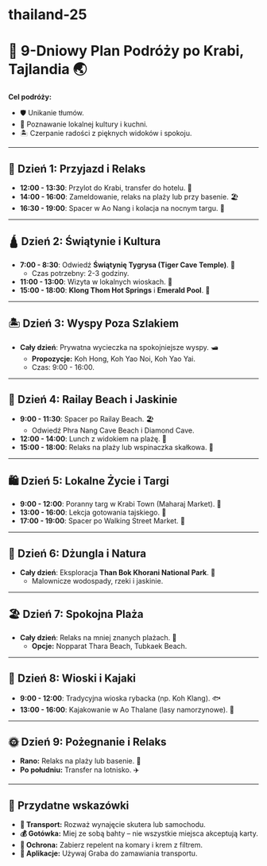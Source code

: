 # thailand-25
# 🌴 9-Dniowy Plan Podróży po Krabi, Tajlandia 🌏

**Cel podróży:**  
- 🛡 Unikanie tłumów.  
- 🥢 Poznawanie lokalnej kultury i kuchni.  
- 🏝 Czerpanie radości z pięknych widoków i spokoju.

---

## 🛬 **Dzień 1: Przyjazd i Relaks**  
- **12:00 - 13:30**: Przylot do Krabi, transfer do hotelu. 🚗  
- **14:00 - 16:00**: Zameldowanie, relaks na plaży lub przy basenie. 🏖  
- **16:30 - 19:00**: Spacer w Ao Nang i kolacja na nocnym targu. 🍜  

---

## 🛕 **Dzień 2: Świątynie i Kultura**  
- **7:00 - 8:30**: Odwiedź **Świątynię Tygrysa (Tiger Cave Temple)**. 🐅  
  - Czas potrzebny: 2-3 godziny.  
- **11:00 - 13:00**: Wizyta w lokalnych wioskach. 🌾  
- **15:00 - 18:00**: **Klong Thom Hot Springs** i **Emerald Pool**. 🌿  

---

## 🏝 **Dzień 3: Wyspy Poza Szlakiem**  
- **Cały dzień**: Prywatna wycieczka na spokojniejsze wyspy. 🛥  
  - **Propozycje:** Koh Hong, Koh Yao Noi, Koh Yao Yai.  
  - Czas: 9:00 - 16:00.  

---

## 🧗 **Dzień 4: Railay Beach i Jaskinie**  
- **9:00 - 11:30**: Spacer po Railay Beach. 🏖  
  - Odwiedź Phra Nang Cave Beach i Diamond Cave.  
- **12:00 - 14:00**: Lunch z widokiem na plażę. 🍹  
- **15:00 - 18:00**: Relaks na plaży lub wspinaczka skałkowa. 🧗  

---

## 🛍 **Dzień 5: Lokalne Życie i Targi**  
- **9:00 - 12:00**: Poranny targ w Krabi Town (Maharaj Market). 🛒  
- **13:00 - 16:00**: Lekcja gotowania tajskiego. 🥘  
- **17:00 - 19:00**: Spacer po Walking Street Market. 🌙  

---

## 🌳 **Dzień 6: Dżungla i Natura**  
- **Cały dzień**: Eksploracja **Than Bok Khorani National Park**. 🌲  
  - Malownicze wodospady, rzeki i jaskinie.  

---

## 🏖 **Dzień 7: Spokojna Plaża**  
- **Cały dzień**: Relaks na mniej znanych plażach. 🌅  
  - **Opcje:** Nopparat Thara Beach, Tubkaek Beach.  

---

## 🚣 **Dzień 8: Wioski i Kajaki**  
- **9:00 - 12:00**: Tradycyjna wioska rybacka (np. Koh Klang). 🐟  
- **13:00 - 16:00**: Kajakowanie w Ao Thalane (lasy namorzynowe). 🚣  

---

## 🌞 **Dzień 9: Pożegnanie i Relaks**  
- **Rano:** Relaks na plaży lub basenie. 🌴  
- **Po południu:** Transfer na lotnisko. ✈️  

---

## 📝 **Przydatne wskazówki**  
- **🚗 Transport:** Rozważ wynajęcie skutera lub samochodu.  
- **💰 Gotówka:** Miej ze sobą bahty – nie wszystkie miejsca akceptują karty.  
- **🦟 Ochrona:** Zabierz repelent na komary i krem z filtrem.  
- **📱 Aplikacje:** Używaj Graba do zamawiania transportu.  

